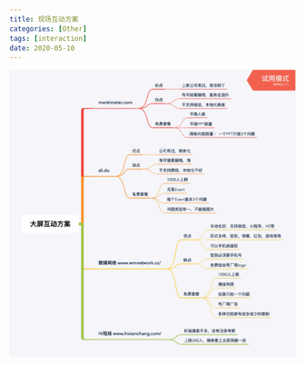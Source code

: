 ```yaml
---
title: 现场互动方案
categories: [Other]
tags: [interaction]
date: 2020-05-10
---
```


![大屏互动方案](https://raw.githubusercontent.com/tobyqin/img/master/%E5%A4%A7%E5%B1%8F%E4%BA%92%E5%8A%A8%E6%96%B9%E6%A1%88.png)
